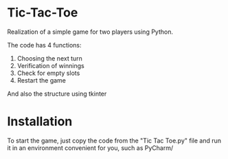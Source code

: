 # Tic-Tac-Toe

Realization of a simple game for two players using Python.

The code has 4 functions:

1. Choosing the next turn
3. Verification of winnings
5. Check for empty slots
7. Restart the game

And also the structure using tkinter

# Installation

To start the game, just copy the code from the "Tic Tac Toe.py" file and run it in an environment convenient for you, such as PyCharm/
